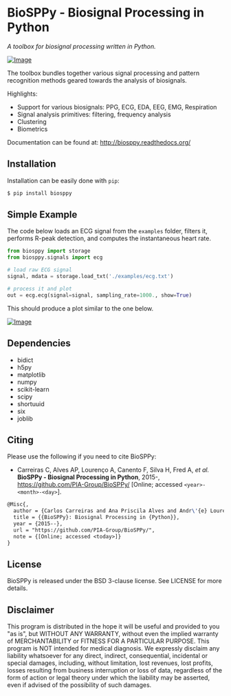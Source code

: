 # BioSPPy - Biosignal Processing in Python

*A toolbox for biosignal processing written in Python.*

[![Image](https://github.com/PIA-Group/BioSPPy/raw/master/docs/logo/logo_400.png "I know you're listening! - xkcd.com/525")](http://biosppy.readthedocs.org/)

The toolbox bundles together various signal processing and pattern recognition
methods geared towards the analysis of biosignals.

Highlights:

- Support for various biosignals: PPG, ECG, EDA, EEG, EMG, Respiration
- Signal analysis primitives: filtering, frequency analysis
- Clustering
- Biometrics

Documentation can be found at: <http://biosppy.readthedocs.org/>

## Installation

Installation can be easily done with `pip`:

```bash
$ pip install biosppy
```

## Simple Example

The code below loads an ECG signal from the `examples` folder, filters it,
performs R-peak detection, and computes the instantaneous heart rate.

```python
from biosppy import storage
from biosppy.signals import ecg

# load raw ECG signal
signal, mdata = storage.load_txt('./examples/ecg.txt')

# process it and plot
out = ecg.ecg(signal=signal, sampling_rate=1000., show=True)
```

This should produce a plot similar to the one below.

[![Image](https://github.com/PIA-Group/BioSPPy/raw/master/docs/images/ECG_summary.png "ECG Summary Plot")]()

## Dependencies

- bidict
- h5py
- matplotlib
- numpy
- scikit-learn
- scipy
- shortuuid
- six
- joblib

## Citing
Please use the following if you need to cite BioSPPy:

- Carreiras C, Alves AP, Lourenço A, Canento F, Silva H, Fred A, *et al.*
  **BioSPPy - Biosignal Processing in Python**, 2015-,
  https://github.com/PIA-Group/BioSPPy/ [Online; accessed ```<year>-<month>-<day>```].

```latex
@Misc{,
  author = {Carlos Carreiras and Ana Priscila Alves and Andr\'{e} Louren\c{c}o and Filipe Canento and Hugo Silva and Ana Fred and others},
  title = {{BioSPPy}: Biosignal Processing in {Python}},
  year = {2015--},
  url = "https://github.com/PIA-Group/BioSPPy/",
  note = {[Online; accessed <today>]}
}
```

## License

BioSPPy is released under the BSD 3-clause license. See LICENSE for more details.

## Disclaimer

This program is distributed in the hope it will be useful and provided
to you "as is", but WITHOUT ANY WARRANTY, without even the implied
warranty of MERCHANTABILITY or FITNESS FOR A PARTICULAR PURPOSE. This
program is NOT intended for medical diagnosis. We expressly disclaim any
liability whatsoever for any direct, indirect, consequential, incidental
or special damages, including, without limitation, lost revenues, lost
profits, losses resulting from business interruption or loss of data,
regardless of the form of action or legal theory under which the
liability may be asserted, even if advised of the possibility of such
damages.
